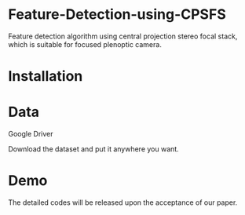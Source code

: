 # Feature-Detection-using-CPSFS
Feature detection algorithm using central projection stereo focal stack, which is suitable for focused plenoptic camera.
# Installation


# Data
Google Driver



Download the dataset and put it anywhere you want.
# Demo 
The detailed codes will be released upon the acceptance of our paper.
